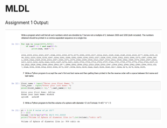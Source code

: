 # MLDL
Assignment 1 Output:

![Image of Output](https://github.com/Adi2198/MLDL/blob/main/ASSIGNMENT1.PNG)
